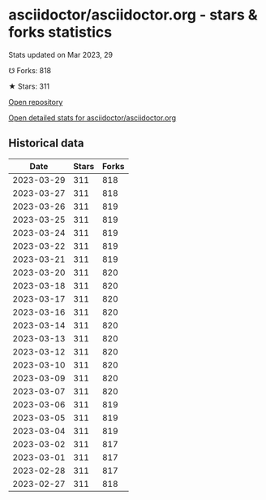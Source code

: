# asciidoctor/asciidoctor.org - stars & forks statistics

Stats updated on Mar 2023, 29

☋ Forks: 818

★ Stars: 311

[Open repository](https://github.com/asciidoctor/asciidoctor.org)

[Open detailed stats for asciidoctor/asciidoctor.org](https://reviewgithub.com/rep/asciidoctor/asciidoctor.org)

## Historical data
| Date | Stars | Forks |
|------|-------|-------|
| 2023-03-29 | 311 | 818 | 
| 2023-03-27 | 311 | 818 | 
| 2023-03-26 | 311 | 819 | 
| 2023-03-25 | 311 | 819 | 
| 2023-03-24 | 311 | 819 | 
| 2023-03-22 | 311 | 819 | 
| 2023-03-21 | 311 | 819 | 
| 2023-03-20 | 311 | 820 | 
| 2023-03-18 | 311 | 820 | 
| 2023-03-17 | 311 | 820 | 
| 2023-03-16 | 311 | 820 | 
| 2023-03-14 | 311 | 820 | 
| 2023-03-13 | 311 | 820 | 
| 2023-03-12 | 311 | 820 | 
| 2023-03-10 | 311 | 820 | 
| 2023-03-09 | 311 | 820 | 
| 2023-03-07 | 311 | 820 | 
| 2023-03-06 | 311 | 819 | 
| 2023-03-05 | 311 | 819 | 
| 2023-03-04 | 311 | 819 | 
| 2023-03-02 | 311 | 817 | 
| 2023-03-01 | 311 | 817 | 
| 2023-02-28 | 311 | 817 | 
| 2023-02-27 | 311 | 818 | 


